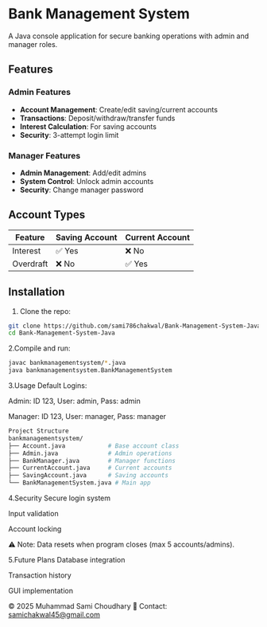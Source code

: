 # Bank Management System  

A Java console application for secure banking operations with admin and manager roles.  

## Features  

### Admin Features  
- **Account Management**: Create/edit saving/current accounts  
- **Transactions**: Deposit/withdraw/transfer funds  
- **Interest Calculation**: For saving accounts  
- **Security**: 3-attempt login limit  

### Manager Features  
- **Admin Management**: Add/edit admins  
- **System Control**: Unlock admin accounts  
- **Security**: Change manager password  

## Account Types  

| Feature         | Saving Account | Current Account |  
|----------------|----------------|-----------------|  
| Interest       | ✅ Yes         | ❌ No           |  
| Overdraft      | ❌ No          | ✅ Yes          |  

## Installation  

1. Clone the repo:  
```bash  
git clone https://github.com/sami786chakwal/Bank-Management-System-Java.git  
cd Bank-Management-System-Java
```
2.Compile and run:
```bash
javac bankmanagementsystem/*.java  
java bankmanagementsystem.BankManagementSystem
```
3.Usage
Default Logins:

Admin: ID 123, User: admin, Pass: admin

Manager: ID 123, User: manager, Pass: manager
```bash
Project Structure
bankmanagementsystem/  
├── Account.java            # Base account class  
├── Admin.java              # Admin operations  
├── BankManager.java        # Manager functions  
├── CurrentAccount.java     # Current accounts  
├── SavingAccount.java      # Saving accounts  
└── BankManagementSystem.java # Main app
```
4.Security
Secure login system

Input validation

Account locking

⚠️ Note: Data resets when program closes (max 5 accounts/admins).

5.Future Plans
Database integration

Transaction history

GUI implementation

© 2025 Muhammad Sami Choudhary
📧 Contact: samichakwal45@gmail.com
